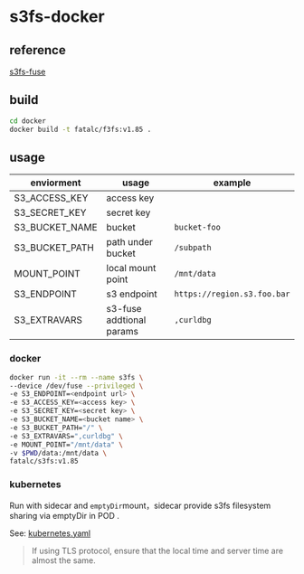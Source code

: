 # s3fs-docker

## reference

[s3fs-fuse](https://github.com/s3fs-fuse/s3fs-fuse)

## build

```bash
cd docker
docker build -t fatalc/f3fs:v1.85 .
```

## usage

| enviorment     | usage                    | example                     |
| -------------- | ------------------------ | --------------------------- |
| S3_ACCESS_KEY  | access key               |                             |
| S3_SECRET_KEY  | secret key               |
| S3_BUCKET_NAME | bucket                   | `bucket-foo`                |
| S3_BUCKET_PATH | path under bucket        | `/subpath`                  |
| MOUNT_POINT    | local mount point        | `/mnt/data`                 |
| S3_ENDPOINT    | s3 endpoint              | `https://region.s3.foo.bar` |
| S3_EXTRAVARS   | s3-fuse addtional params | `,curldbg`                  |

### docker

```sh
docker run -it --rm --name s3fs \
--device /dev/fuse --privileged \
-e S3_ENDPOINT=<endpoint url> \
-e S3_ACCESS_KEY=<access key> \
-e S3_SECRET_KEY=<secret key> \
-e S3_BUCKET_NAME=<bucket name> \
-e S3_BUCKET_PATH="/" \
-e S3_EXTRAVARS=",curldbg" \
-e MOUNT_POINT="/mnt/data" \
-v $PWD/data:/mnt/data \
fatalc/s3fs:v1.85
```

### kubernetes

Run with sidecar and `emptyDir`mount，sidecar provide s3fs filesystem sharing via emptyDir in POD .

See: [kubernetes.yaml](kubernetes.yaml)

> If using TLS protocol, ensure that the local time and server time are almost the same.
